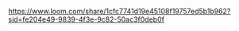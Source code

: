 https://www.loom.com/share/1cfc7741d19e45108f19757ed5b1b962?sid=fe204e49-9839-4f3e-9c82-50ac3f0deb0f

